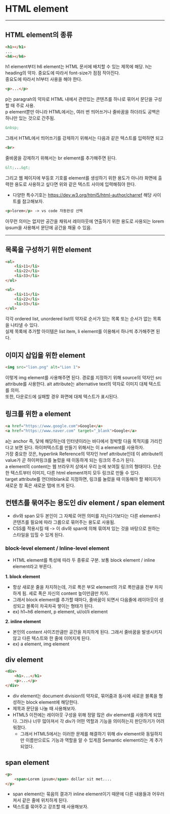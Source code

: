 # HTML element

* * * 

## HTML element의 종류
```html
<h1></h1>
...
<h6></h6>
```
h1 element부터 h6 element는 HTML 문서에 배치할 수 있는 제목에 해당. h는 heading의 약자. 중요도에 따라서 font-size가 점점 작아진다.  
중요도에 따라서 h1부터 사용을 해야 한다.

```html
<p>...</p>
```
p는 paragrah의 약자로 HTML 내에서 관련있는 콘텐츠를 하나로 묶어서 문단을 구성할 때 주로 사용.  
p element뿐만 아니라 HTML에서는, 여러 번 띄어쓰거나 줄바꿈을 하더라도 공백은 하나만 있는 것으로 간주됨.

```html
&nbsp;
```
그래서 HTML에서 띄어쓰기를 강제하기 위해서는 다음과 같은 텍스트를 입력하면 되고

```html
<br>
```
줄바꿈을 강제하기 위해서는 br element를 추가해주면 된다.

```html
&lt;...&gt;
```
그리고 웹 페이지에 부등호 기호를 element를 생성하기 위한 용도가 아니라 화면에 출력한 용도로 사용하고 싶다면 위와 같은 텍스트 사이에 입력해줘야 한다.
- 다양한 특수기호는 https://dev.w3.org/html5/html-author/charref 해당 사이트를 참고해보자.

```html
<p>lorem</p> -> vs code 자동완성 선택
```
아무런 의미는 없지만 공간을 채워서 레이아웃에 연출하기 위한 용도로 사용되는 lorem ipsum을 사용해서 문단에 공간을 채울 수 있음.

* * * 

## 목록을 구성하기 위한 element

```html
<ol>
    <li>11</li>
    <li>22</li>
    <li>33</li>
</ol>

<ul>
    <li>11</li>
    <li>22</li>
    <li>33</li>
</ul>
```
각각 ordered list, unordered list의 약자로 순서가 있는 목록 또는 순서가 없는 목록을 나타낼 수 있다.  
실제 목록에 추가할 아이템은 list item, li element를 이용해서 하나씩 추가해주면 된다.

## 이미지 삽입을 위한 element
```html
<img src="lion.png" alt="Lion 1">
```
이렇게 img element를 사용해주면 된다. 경로를 지정하기 위해 source의 약자인 src attribute를 사용한다. alt attribute는 alternative text의 약자로 이미지 대체 텍스트를 의미.  
또한, 다운로드에 실패할 경우 화면에 대체 텍스트가 표시된다.

## 링크를 위한 a element
```html
<a href="https://www.google.com">Google</a>
<a href="https://www.naver.com" target="_blank">Google</a>
```
a는 anchor 즉, 닻에 해당하는데 인터넷이라는 바다에서 정박할 다음 목적지를 가리킨다고 보면 된다. 하이퍼텍스트를 만들기 위해서는 이 a element를 사용하자.  
가장 중요한 것은, hyperlink Reference의 약자인 href attribute인데 이 attribute의 value가 곧 하이퍼링크를 눌렀을 때 이동하게 되는 링크의 주소가 된다.  
a element의 content는 웹 브라우저 상에서 우리 눈에 보여질 링크의 형태이다. 단순한 텍스트부터 이미지, 다른 html element까지 모두 링크로 만들 수 있다.  
target attribute를 언더바blank로 지정하면, 링크를 눌렀을 때 이동해야 할 페이지가 새로운 창 혹은 새로운 탭에 뜨게 된다.

## 컨텐츠를 묶여주는 용도인 div element / span element
- div와 span 모두 본인이 그 자체로 어떤 의미를 지닌다기보다는 다른 element나 콘텐츠를 필요에 따라 그룹으로 묶어주는 용도로 사용됨.
- CSS를 적용시킬 때 -> 이 div와 span에 의해 묶여져 있는 것을 바탕으로 원하는 스타일을 입힐 수 있게 된다.

### block-level element / Inline-level element
- HTML element를 특성에 따라 두 종류로 구분. 보통 block element / inline element라고 부른다.

**1. block element**
- 항상 새로운 줄을 차지하는데, 가로 폭은 부모 element의 가로 폭만큼을 전부 차지하게 됨. 세로 폭은 자신의 content 높이만큼만 차지.  
- 그래서 block element를 추가할 때마다, 줄바꿈이 되면서 다음줄에 레이아웃이 생성되고 블록이 차곡차곡 쌓이는 형태가 된다.
- ex) h1~h6 element, p element, ul/ol/li element

**2. inline element**
- 본인의 content 사이즈만큼만 공간을 차지하게 된다. 그래서 줄바꿈을 발생시키지 않고 다른 텍스트와 한 줄에 이어지게 된다. 
- ex) a element, img element

## div element
```html
<div>
    <h1>...</h1>
    <p>...</p>
</div>    
```
- div element는 document division의 약자로, 묶어줌과 동시에 새로운 블록을 형성하는 block element에 해당한다.
- 제목과 문단을 나눌 때 사용해보자.
- HTML5 이전에는 레이아웃 구성을 위해 정말 많은 div element를 사용하게 되었다. 그러나 너무 많아져서 각 div가 어떤 역할과 기능을 의미하는지 판단하기가 어려워졌다.  
  - 그래서 HTML5에서는 이러한 문제를 해결하기 위해 div element와 동일하지만 이름만으로도 기능과 역할을 알 수 있게끔 Semantic element라는 게 추가되었다. 



## span element
```html
<p>
    <span>Lorem ipsum</span> dollar sit met....
</p>
```
- span element는 묶음의 결과가 inline element이기 때문에 다른 내용들과 어우러져서 같은 줄에 위치하게 된다.
- 텍스트를 묶어주고 강조할 때 사용해보자.
